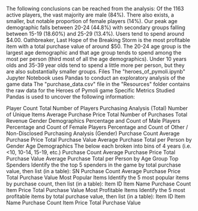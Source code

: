 The following conclusions can be reached from the analysis:
Of the 1163 active players, the vast majority are male (84%). There also exists, a smaller, but notable proportion of female players (14%).
Our peak age demographic falls between 20-24 (44.8%) with secondary groups falling between 15-19 (18.60%) and 25-29 (13.4%).
Users tend to spend around $4.00.
Oathbreaker, Last Hope of the Breaking Storm is the most profitable item with a total purchase value of around $50.
The 20-24 age group is the largest age demographic and that age group tends to spend among the most per person (third most of all the age demographics). Under 10 years olds and 35-39 year olds tend to spend a little more per person, but they are also substantially smaller groups.
Files
The "heroes_of_pymoli.ipynb" Jupyter Notebook uses Pandas to conduct an exploratory analysis of the game data
The "purchase_data.csv" file in the "Resources" folder contains the raw data for the Heroes of Pymoli game
Specific Metrics Studied
Pandas is used to uncover the following information:

Player Count
Total Number of Players
Purchasing Analysis (Total)
Number of Unique Items
Average Purchase Price
Total Number of Purchases
Total Revenue
Gender Demographics
Percentage and Count of Male Players
Percentage and Count of Female Players
Percentage and Count of Other / Non-Disclosed
Purchasing Analysis (Gender)
Purchase Count
Average Purchase Price
Total Purchase Value
Average Purchase Total per Person by Gender
Age Demographics
The below each broken into bins of 4 years (i.e. <10, 10-14, 15-19, etc.)
Purchase Count
Average Purchase Price
Total Purchase Value
Average Purchase Total per Person by Age Group
Top Spenders
Identify the the top 5 spenders in the game by total purchase value, then list (in a table):
SN
Purchase Count
Average Purchase Price
Total Purchase Value
Most Popular Items
Identify the 5 most popular items by purchase count, then list (in a table):
Item ID
Item Name
Purchase Count
Item Price
Total Purchase Value
Most Profitable Items
Identify the 5 most profitable items by total purchase value, then list (in a table):
Item ID
Item Name
Purchase Count
Item Price
Total Purchase Value
